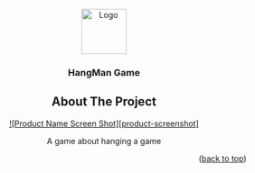 

<!-- PROJECT LOGO -->
<br />
<div align="center">
  <a href="https://github.com/github_username/repo_name">
    <img src="logo.png" alt="Logo" width="80" height="80">
  </a>

<h3 align="center">HangMan Game</h3>







<!-- ABOUT THE PROJECT -->
## About The Project

[![Product Name Screen Shot][product-screenshot]](https://example.com)

A game about hanging a game

<p align="right">(<a href="#readme-top">back to top</a>)</p>


